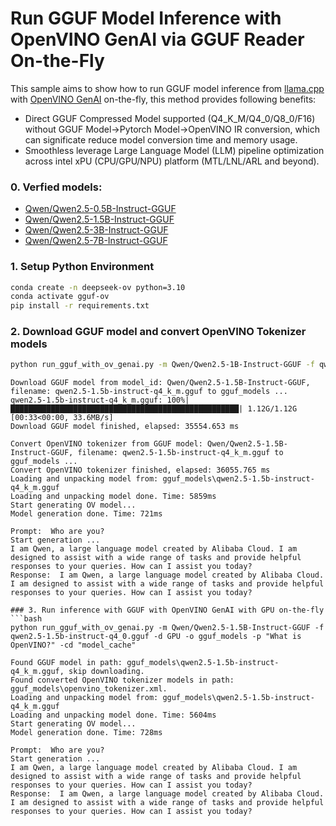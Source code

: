 # Run GGUF Model Inference with OpenVINO GenAI via GGUF Reader On-the-Fly

This sample aims to show how to run GGUF model inference from [llama.cpp](https://github.com/ggml-org/llama.cpp) with [OpenVINO GenAI](https://github.com/openvinotoolkit/openvino.genai) on-the-fly, this method provides following benefits: 

- Direct GGUF Compressed Model supported (Q4_K_M/Q4_0/Q8_0/F16) without GGUF Model->Pytorch Model->OpenVINO IR conversion, which can significate reduce model conversion time and memory usage.
- Smoothless leverage Large Language Model (LLM) pipeline optimization across intel xPU (CPU/GPU/NPU) platform (MTL/LNL/ARL and beyond).

### 0. Verfied models:
- [Qwen/Qwen2.5-0.5B-Instruct-GGUF](https://huggingface.co/Qwen/Qwen2.5-0.5B-Instruct-GGUF)
- [Qwen/Qwen2.5-1.5B-Instruct-GGUF](https://huggingface.co/Qwen/Qwen2.5-1.5B-Instruct-GGUF)
- [Qwen/Qwen2.5-3B-Instruct-GGUF](https://huggingface.co/Qwen/Qwen2.5-3B-Instruct-GGUF)
- [Qwen/Qwen2.5-7B-Instruct-GGUF](https://huggingface.co/Qwen/Qwen2.5-7B-Instruct-GGUF)


### 1. Setup Python Environment
```bash
conda create -n deepseek-ov python=3.10
conda activate gguf-ov
pip install -r requirements.txt 
```

### 2. Download GGUF model and convert OpenVINO Tokenizer models
```bash
python run_gguf_with_ov_genai.py -m Qwen/Qwen2.5-1B-Instruct-GGUF -f qwen2.5-1b-instruct-q4_k_m.gguf -d GPU -o gguf_models -p "What is OpenVINO?" -cd "model_cache"
```
```
Download GGUF model from model_id: Qwen/Qwen2.5-1.5B-Instruct-GGUF, filename: qwen2.5-1.5b-instruct-q4_k_m.gguf to gguf_models ...
qwen2.5-1.5b-instruct-q4_k_m.gguf: 100%|███████████████████████████████████████████████████| 1.12G/1.12G [00:33<00:00, 33.6MB/s]
Download GGUF model finished, elapsed: 35554.653 ms

Convert OpenVINO tokenizer from GGUF model: Qwen/Qwen2.5-1.5B-Instruct-GGUF, filename: qwen2.5-1.5b-instruct-q4_k_m.gguf to gguf_models ...
Convert OpenVINO tokenizer finished, elapsed: 36055.765 ms
Loading and unpacking model from: gguf_models\qwen2.5-1.5b-instruct-q4_k_m.gguf
Loading and unpacking model done. Time: 5859ms
Start generating OV model...
Model generation done. Time: 721ms

Prompt:  Who are you?
Start generation ...
I am Qwen, a large language model created by Alibaba Cloud. I am designed to assist with a wide range of tasks and provide helpful responses to your queries. How can I assist you today?
Response:  I am Qwen, a large language model created by Alibaba Cloud. I am designed to assist with a wide range of tasks and provide helpful responses to your queries. How can I assist you today?

```

```
### 3. Run inference with GGUF with OpenVINO GenAI with GPU on-the-fly
```bash
python run_gguf_with_ov_genai.py -m Qwen/Qwen2.5-1.5B-Instruct-GGUF -f qwen2.5-1.5b-instruct-q4_0.gguf -d GPU -o gguf_models -p "What is OpenVINO?" -cd "model_cache"
```
```
Found GGUF model in path: gguf_models\qwen2.5-1.5b-instruct-q4_k_m.gguf, skip downloading.
Found converted OpenVINO tokenizer models in path: gguf_models\openvino_tokenizer.xml.
Loading and unpacking model from: gguf_models\qwen2.5-1.5b-instruct-q4_k_m.gguf
Loading and unpacking model done. Time: 5604ms
Start generating OV model...
Model generation done. Time: 728ms

Prompt:  Who are you?
Start generation ...
I am Qwen, a large language model created by Alibaba Cloud. I am designed to assist with a wide range of tasks and provide helpful responses to your queries. How can I assist you today?
Response:  I am Qwen, a large language model created by Alibaba Cloud. I am designed to assist with a wide range of tasks and provide helpful responses to your queries. How can I assist you today?
```
